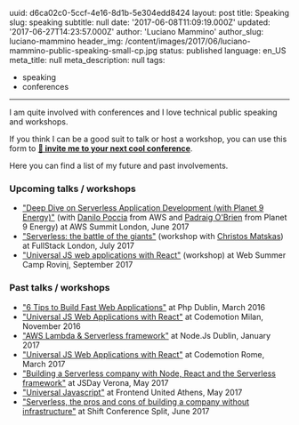 uuid:             d6ca02c0-5ccf-4e16-8d1b-5e304edd8424
layout:           post
title:            Speaking
slug:             speaking
subtitle:         null
date:             '2017-06-08T11:09:19.000Z'
updated:          '2017-06-27T14:23:57.000Z'
author:           'Luciano Mammino'
author_slug:      luciano-mammino
header_img:       /content/images/2017/06/luciano-mammino-public-speaking-small-cp.jpg
status:           published
language:         en_US
meta_title:       null
meta_description: null
tags:
  - speaking
  - conferences

---

I am quite involved with conferences and I love technical public speaking and workshops.

If you think I can be a good suit to talk or host a workshop, you can use this form to [**📩 invite me to your next cool conference**](loige.link/invite-me-to-a-conference).

Here you can find a list of my future and past involvements.

### Upcoming talks / workshops

- ["Deep Dive on Serverless Application Development (with Planet 9 Energy)"](https://aws.amazon.com/summits/london/sessions)  (with [Danilo Poccia](https://twitter.com/danilop) from AWS and [Padraig O'Brien](https://twitter.com/Podgeypoos79) from Planet 9 Energy) at AWS Summit London, June 2017
- ["Serverless: the battle of the giants"](https://skillsmatter.com/conferences/8264-fullstack-2017-the-conference-on-javascript-node-and-internet-of-things#program)  (workshop with [Christos Matskas](https://cmatskas.com/)) at FullStack London, July 2017
- ["Universal JS web applications with React"](http://2017.websummercamp.com/JS) (workshop) at Web Summer Camp Rovinj, September 2017

### Past talks / workshops

- ["6 Tips to Build Fast Web Applications"](http://loige.co/6-tips-to-build-fast-web-applications-php-dublin-march-2016-talk/) at Php Dublin, March 2016
- ["Universal JS Web Applications with React"](http://loige.co/my-universal-javascript-web-applications-talk-at-codemotion-milan-2016-2/) at Codemotion Milan, November 2016
- ["AWS Lambda & Serverless framework"](http://loige.co/my-serverless-aws-lambda-talk-at-nodejs-dublin-january-2017/) at Node.Js Dublin, January 2017
- ["Universal JS Web Applications with React"](http://loige.co/my-universal-javascript-web-applications-talk-at-codemotion-rome-2017/) at Codemotion Rome, March 2017
- ["Building a Serverless company with Node, React and the Serverless framework"](https://2017.jsday.it/talks.html) at JSDay Verona, May 2017
- ["Universal Javascript"](http://frontendunited.org/) at Frontend United Athens, May 2017
- ["Serverless, the pros and cons of building a company without infrastructure"](http://loige.co/my-serverless-talk-at-shift-conference-in-split/) at Shift Conference Split, June 2017
